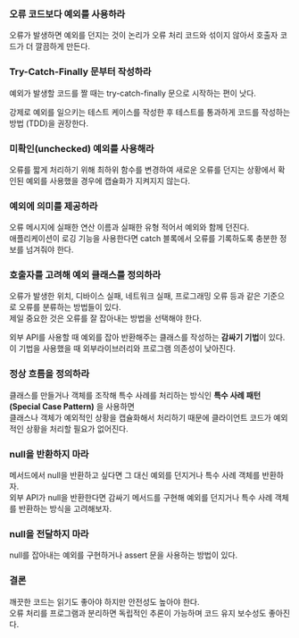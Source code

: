 ### 오류 코드보다 예외를 사용하라

오류가 발생하면 예외를 던지는 것이 논리가 오류 처리 코드와 섞이지 않아서 호출자 코드가 더 깔끔하게 만든다.

### Try-Catch-Finally 문부터 작성하라

예외가 발생할 코드를 짤 때는 try-catch-finally 문으로 시작하는 편이 낫다.

강제로 예외를 일으키는 테스트 케이스를 작성한 후 테스트를 통과하게 코드를 작성하는 방법 (TDD)을 권장한다.

### 미확인(unchecked) 예외를 사용해라

오류를 짧게 처리하기 위해 최하위 함수를 변경하여 새로운 오류를 던지는 상황에서 확인된 예외를 사용했을 경우에 캡슐화가 지켜지지 않는다.

### 예외에 의미를 제공하라

오류 메시지에 실패한 연산 이름과 실패한 유형 적어서 예외와 함께 던진다. <br/>
애플리케이션이 로깅 기능을 사용한다면 catch 블록에서 오류를 기록하도록 충분한 정보를 넘겨줘야 한다.

### 호출자를 고려해 예외 클래스를 정의하라

오류가 발생한 위치, 디바이스 실패, 네트워크 실패, 프로그래밍 오류 등과 같은 기준으로 오류를 분류하는 방법들이 있다. <br/>
제일 중요한 것은 오류를 잘 잡아내는 방법을 선택해야 한다.

외부 API를 사용할 때 예외를 잡아 반환해주는 클래스를 작성하는 **감싸기 기법**이 있다. <br/>
이 기법을 사용했을 때 외부라이브러리와 프로그램 의존성이 낮아진다.

### 정상 흐름을 정의하라

클래스를 만들거나 객체를 조작해 특수 사례를 처리하는 방식인 **특수 사례 패턴(Special Case Pattern)** 을 사용하면 <br/>
클래스나 객체가 예외적인 상황을 캡슐화해서 처리하기 때문에 클라이언트 코드가 예외적인 상황을 처리할 필요가 없어진다.

### null을 반환하지 마라

메서드에서 null을 반환하고 싶다면 그 대신 예외를 던지거나 특수 사례 객체를 반환하자. <br/>
외부 API가 null을 반환한다면 감싸기 메서드를 구현해 예외를 던지거나 특수 사례 객체를 반환하는 방식을 고려해보자.

### null을 전달하지 마라

null를 잡아내는 예외를 구현하거나 assert 문을 사용하는 방법이 있다.

### 결론

깨끗한 코드는 읽기도 좋아야 하지만 안전성도 높아야 한다. <br/> 오류 처리를 프로그램과 분리하면 독립적인 추론이 가능하며 코드 유지 보수성도 좋아진다.
